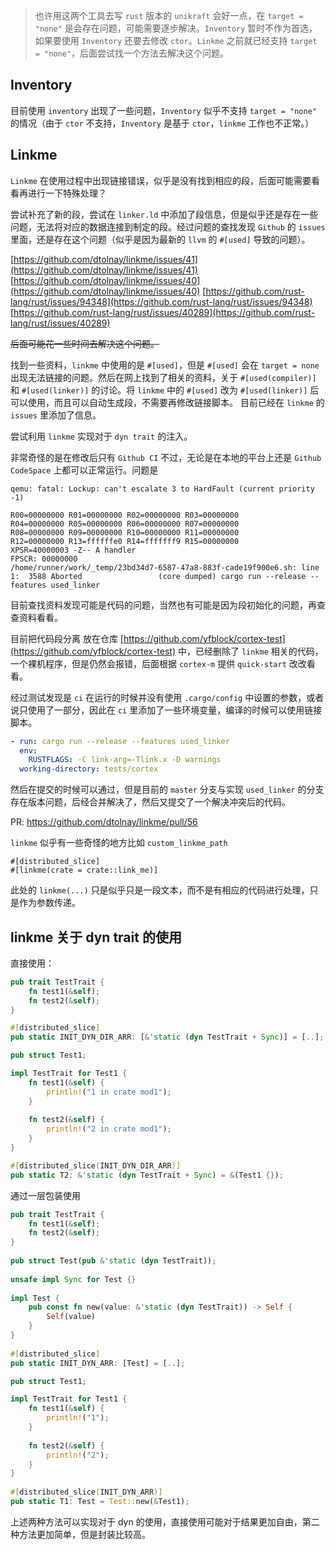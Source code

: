 > 也许用这两个工具去写 `rust` 版本的 `unikraft` 会好一点，在 `target = "none"` 是会存在问题，可能需要逐步解决。`Inventory` 暂时不作为首选，如果要使用 `Inventory` 还要去修改 `ctor`。`Linkme` 之前就已经支持 `target = "none"`，后面尝试找一个方法去解决这个问题。 
## Inventory
目前使用 `inventory` 出现了一些问题，`Inventory` 似乎不支持 `target = "none"` 的情况（由于 `ctor` 不支持，`Inventory` 是基于 `ctor`，`linkme` 工作也不正常。）

## Linkme
`Linkme` 在使用过程中出现链接错误，似乎是没有找到相应的段，后面可能需要看看再进行一下特殊处理？

尝试补充了新的段，尝试在 `linker.ld` 中添加了段信息，但是似乎还是存在一些问题，无法将对应的数据连接到制定的段。经过问题的查找发现 `Github` 的 `issues` 里面，还是存在这个问题（似乎是因为最新的 `llvm` 的 `#[used]` 导致的问题）。

[https://github.com/dtolnay/linkme/issues/41](https://github.com/dtolnay/linkme/issues/41)
[https://github.com/dtolnay/linkme/issues/40](https://github.com/dtolnay/linkme/issues/40)
[https://github.com/rust-lang/rust/issues/94348](https://github.com/rust-lang/rust/issues/94348)
[https://github.com/rust-lang/rust/issues/40289](https://github.com/rust-lang/rust/issues/40289)

~~后面可能花一些时间去解决这个问题。~~

找到一些资料，`linkme` 中使用的是 `#[used]`，但是 `#[used]` 会在 `target = none` 出现无法链接的问题。然后在网上找到了相关的资料，关于 `#[used(compiler)]` 和 `#[used(linker)]` 的讨论。将 `linkme` 中的 `#[used]` 改为 `#[used(linker)]` 后可以使用，而且可以自动生成段，不需要再修改链接脚本。 目前已经在 `linkme` 的 `issues` 里添加了信息。

尝试利用 `linkme` 实现对于 `dyn trait` 的注入。

非常奇怪的是在修改后只有 `Github CI` 不过，无论是在本地的平台上还是 `Github CodeSpace` 上都可以正常运行。问题是
```shell
qemu: fatal: Lockup: can't escalate 3 to HardFault (current priority -1)

R00=00000000 R01=00000000 R02=00000000 R03=00000000
R04=00000000 R05=00000000 R06=00000000 R07=00000000
R08=00000000 R09=00000000 R10=00000000 R11=00000000
R12=00000000 R13=ffffffe0 R14=fffffff9 R15=00000000
XPSR=40000003 -Z-- A handler
FPSCR: 00000000
/home/runner/work/_temp/23bd34d7-6587-47a8-883f-cade19f900e6.sh: line 1:  3588 Aborted                 (core dumped) cargo run --release --features used_linker
```
目前查找资料发现可能是代码的问题，当然也有可能是因为段初始化的问题，再查查资料看看。

目前把代码段分离 放在仓库 [https://github.com/yfblock/cortex-test](https://github.com/yfblock/cortex-test) 中，已经删除了 `linkme` 相关的代码，一个裸机程序，但是仍然会报错，后面根据 `cortex-m` 提供 `quick-start` 改改看看。

经过测试发现是 `ci` 在运行的时候并没有使用 `.cargo/config` 中设置的参数，或者说只使用了一部分，因此在 `ci` 里添加了一些环境变量，编译的时候可以使用链接脚本。

```yaml
- run: cargo run --release --features used_linker
  env:
    RUSTFLAGS: -C link-arg=-Tlink.x -D warnings
  working-directory: tests/cortex
```

然后在提交的时候可以通过，但是目前的 `master` 分支与实现 `used_linker` 的分支存在版本问题，后经合并解决了，然后又提交了一个解决冲突后的代码。

PR:
https://github.com/dtolnay/linkme/pull/56

`linkme` 似乎有一些奇怪的地方比如 `custom_linkme_path`
```
#[distributed_slice]
#[linkme(crate = crate::link_me)]
```
此处的 `linkme(...)` 只是似乎只是一段文本，而不是有相应的代码进行处理，只是作为参数传递。

## linkme 关于 dyn trait 的使用
直接使用：
```rust
pub trait TestTrait {
	fn test1(&self);
	fn test2(&self);
}

#[distributed_slice]
pub static INIT_DYN_DIR_ARR: [&'static (dyn TestTrait + Sync)] = [..];

pub struct Test1;

impl TestTrait for Test1 {
	fn test1(&self) {
		println!("1 in crate mod1");
	}
	  
	fn test2(&self) {
		println!("2 in crate mod1");
	}
}

#[distributed_slice(INIT_DYN_DIR_ARR)]
pub static T2: &'static (dyn TestTrait + Sync) = &(Test1 {});
```

通过一层包装使用

```rust
pub trait TestTrait {
	fn test1(&self);
	fn test2(&self);
}
  
pub struct Test(pub &'static (dyn TestTrait));
  
unsafe impl Sync for Test {}
  
impl Test {
	pub const fn new(value: &'static (dyn TestTrait)) -> Self {
		Self(value)
	}
}
  
#[distributed_slice]
pub static INIT_DYN_ARR: [Test] = [..];

pub struct Test1;

impl TestTrait for Test1 {
	fn test1(&self) {
		println!("1");
	}
	  
	fn test2(&self) {
		println!("2");
	}
}
  
#[distributed_slice(INIT_DYN_ARR)]
pub static T1: Test = Test::new(&Test1);
```

上述两种方法可以实现对于 dyn 的使用，直接使用可能对于结果更加自由，第二种方法更加简单，但是封装比较高。